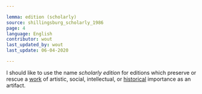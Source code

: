 ```yaml
---

lemma: edition (scholarly)
source: shillingsburg_scholarly_1986
page: 4
language: English
contributor: wout
last_updated_by: wout
last_update: 06-04-2020

---
```


I should like to use the name _scholarly edition_ for editions which preserve or rescue a [work](work.html) of artistic, social, intellectual, or [historical](history.html) importance as an artifact.

